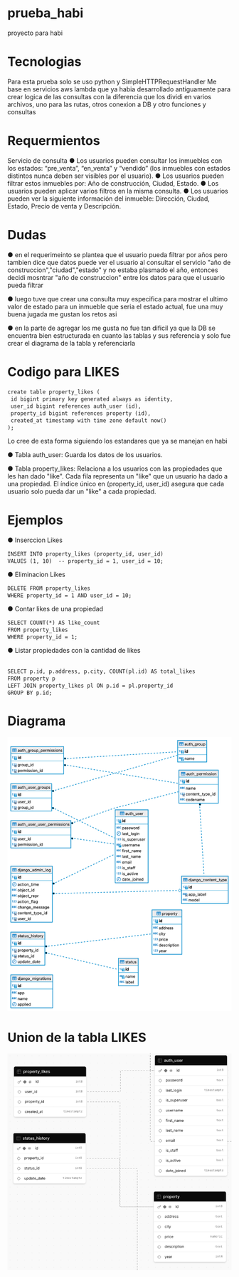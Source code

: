 # prueba_habi
proyecto para habi

# Tecnologias
Para esta prueba solo se uso python y SimpleHTTPRequestHandler
Me base en servicios aws lambda que ya habia desarrollado antiguamente para crear logica de las consultas
con la diferencia que los dividi en varios archivos, uno para las rutas, otros conexion a DB y otro funciones y consultas

# Requermientos
Servicio de consulta
● Los usuarios pueden consultar los inmuebles con los estados: “pre_venta”, “en_venta” y “vendido” (los inmuebles con estados distintos nunca deben ser visibles por el usuario).
● Los usuarios pueden filtrar estos inmuebles por: Año de construcción, Ciudad, Estado.
● Los usuarios pueden aplicar varios filtros en la misma consulta.
● Los usuarios pueden ver la siguiente información del inmueble: Dirección, Ciudad,
  Estado, Precio de venta y Descripción.

# Dudas
 ● en el requerimeinto se plantea que el usuario pueda filtrar por años pero tambien dice que datos puede ver el usuario al consultar el servicio
   "año de construccion","ciudad","estado" y no estaba plasmado el año, entonces decidi mosntrar "año de construccion" entre los datos para que el usuario pueda filtrar

 ● luego tuve que crear una consulta muy especifica para mostrar el ultimo valor de estado para un inmueble que seria el estado actual, fue una muy buena jugada
   me gustan los retos asi 

 ● en la parte de agregar los me gusta no fue tan dificil ya que la DB se encuentra bien estructurada en cuanto las tablas y sus referencia y solo fue crear el diagrama de la tabla y referenciarla

 # Codigo para LIKES

 ```plain
 create table property_likes (
  id bigint primary key generated always as identity,
  user_id bigint references auth_user (id),
  property_id bigint references property (id),
  created_at timestamp with time zone default now()
);
```

Lo cree de esta forma siguiendo los estandares que ya se manejan en habi

● Tabla auth_user: Guarda los datos de los usuarios.

● Tabla property_likes: Relaciona a los usuarios con las propiedades que les han dado "like".
   Cada fila representa un "like" que un usuario ha dado a una propiedad.
   El índice único en (property_id, user_id) asegura que cada usuario solo pueda dar un "like" a cada propiedad.

# Ejemplos

● Inserccion Likes

 ```plain
 INSERT INTO property_likes (property_id, user_id)
VALUES (1, 10)  -- property_id = 1, user_id = 10;

```
● Eliminacion Likes
  ```plain
 DELETE FROM property_likes
 WHERE property_id = 1 AND user_id = 10;

```
● Contar likes de una propiedad
  ```plain
 SELECT COUNT(*) AS like_count
FROM property_likes
WHERE property_id = 1;

```
● Listar propiedades con la cantidad de likes
  ```plain

SELECT p.id, p.address, p.city, COUNT(pl.id) AS total_likes
FROM property p
LEFT JOIN property_likes pl ON p.id = pl.property_id
GROUP BY p.id;

```
# Diagrama

![Diagrama entidad relacion](https://github.com/juanca1127/prueba_habi/blob/master/habi.png)

# Union de la tabla LIKES

![Diagrama entidad relacion](https://github.com/juanca1127/prueba_habi/blob/main/union.png)



